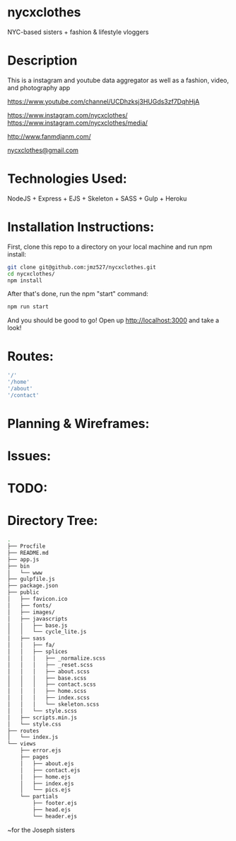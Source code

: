 # nycxclothes
NYC-based sisters + fashion & lifestyle vloggers

# Description

This is a instagram and youtube data aggregator as well as a fashion, video, and photography app

https://www.youtube.com/channel/UCDhzksj3HUGds3zf7DqhHjA

https://www.instagram.com/nycxclothes/
https://www.instagram.com/nycxclothes/media/

http://www.fanmdjanm.com/

nycxclothes@gmail.com


# Technologies Used:

NodeJS + Express + EJS + Skeleton + SASS + Gulp + Heroku

# Installation Instructions:

First, clone this repo to a directory on your local machine and run npm install:

```sh
git clone git@github.com:jmz527/nycxclothes.git
cd nycxclothes/
npm install
```

After that's done, run the npm "start" command:

```sh
npm run start
```

And you should be good to go! Open up [http://localhost:3000](http://localhost:3000) and take a look!


# Routes:

```sh
'/'
'/home'
'/about'
'/contact'
```

# Planning & Wireframes:

# Issues:

# TODO:

# Directory Tree:


```sh
.
├── Procfile
├── README.md
├── app.js
├── bin
│   └── www
├── gulpfile.js
├── package.json
├── public
│   ├── favicon.ico
│   ├── fonts/
│   ├── images/
│   ├── javascripts
│   │   ├── base.js
│   │   └── cycle_lite.js
│   ├── sass
│   │   ├── fa/
│   │   ├── splices
│   │   │   ├── _normalize.scss
│   │   │   ├── _reset.scss
│   │   │   ├── about.scss
│   │   │   ├── base.scss
│   │   │   ├── contact.scss
│   │   │   ├── home.scss
│   │   │   ├── index.scss
│   │   │   └── skeleton.scss
│   │   └── style.scss
│   ├── scripts.min.js
│   └── style.css
├── routes
│   └── index.js
└── views
    ├── error.ejs
    ├── pages
    │   ├── about.ejs
    │   ├── contact.ejs
    │   ├── home.ejs
    │   ├── index.ejs
    │   └── pics.ejs
    └── partials
        ├── footer.ejs
        ├── head.ejs
        └── header.ejs
```


~for the Joseph sisters